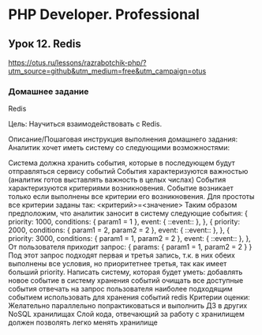 # PHP Developer. Professional


## Урок 12. Redis
https://otus.ru/lessons/razrabotchik-php/?utm_source=github&utm_medium=free&utm_campaign=otus

### Домашнее задание
Redis

Цель:
Научиться взаимодействовать с Redis.

Описание/Пошаговая инструкция выполнения домашнего задания:
Аналитик хочет иметь систему со следующими возможностями:

Система должна хранить события, которые в последующем будут отправляться сервису событий
События характеризуются важностью (аналитик готов выставлять важность в целых числах)
События характеризуются критериями возникновения. Событие возникает только если выполнены все критерии его возникновения. Для простоты все критерии заданы так: <критерий>=<значение> Таким образом предположим, что аналитик заносит в систему следующие события: { priority: 1000, conditions: { param1 = 1 }, event: { ::event:: }, }, { priority: 2000, conditions: { param1 = 2, param2 = 2 }, event: { ::event:: }, }, { priority: 3000, conditions: { param1 = 1, param2 = 2 }, event: { ::event:: }, }, От пользователя приходит запрос: { params: { param1 = 1, param2 = 2 } } Под этот запрос подходят первая и третья запись, т.к. в них обеих выполнены все условия, но приоритетнее третья, так как имеет больший priority. Написать систему, которая будет уметь:
добавлять новое событие в систему хранения событий
очищать все доступные события
отвечать на запрос пользователя наиболее подходящим событием
использовать для хранения событий redis
Критерии оценки:
Желательно параллельно попрактиковаться и выполнить ДЗ в других NoSQL хранилищах
Слой кода, отвечающий за работу с хранилищем должен позволять легко менять хранилище